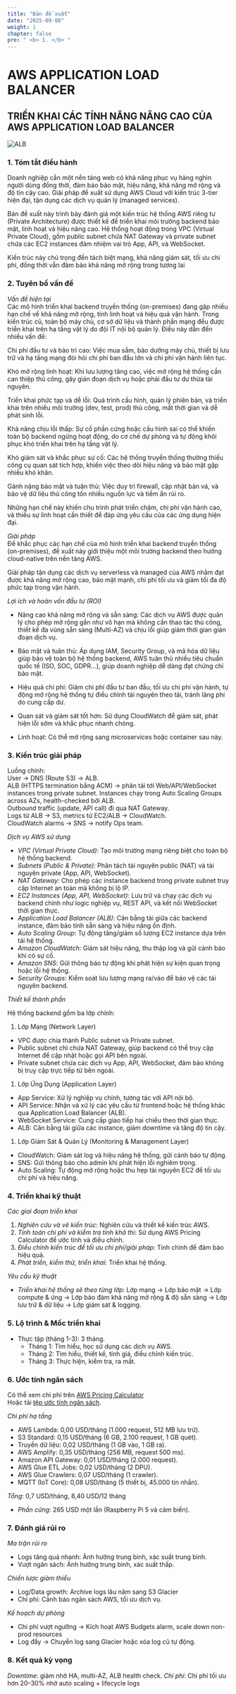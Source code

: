 ```yaml
---
title: "Bản đề xuất"
date: "2025-09-08"
weight: 1
chapter: false
pre: " <b> 1. </b> "
---
```



# AWS APPLICATION LOAD BALANCER
## TRIỂN KHAI CÁC TÍNH NĂNG NÂNG CAO CỦA AWS APPLICATION LOAD BALANCER 

![ALB](/images/2-Proposal/arc.jpeg)

### 1. Tóm tắt điều hành  
Doanh nghiệp cần một nền tảng web có khả năng phục vụ hàng nghìn người dùng đồng thời, đảm bảo bảo mật, hiệu năng, khả năng mở rộng và độ tin cậy cao. Giải pháp đề xuất sử dụng AWS Cloud với kiến trúc 3-tier hiện đại, tận dụng các dịch vụ quản lý (managed services).

Bản đề xuất này trình bày đánh giá một kiến trúc hệ thống AWS riêng tư (Private Architecture) được thiết kế để triển khai môi trường backend bảo mật, linh hoạt và hiệu năng cao.
Hệ thống hoạt động trong VPC (Virtual Private Cloud), gồm public subnet chứa NAT Gateway và private subnet chứa các EC2 instances đảm nhiệm vai trò App, API, và WebSocket.

Kiến trúc này chú trọng đến tách biệt mạng, khả năng giám sát, tối ưu chi phí, đồng thời vẫn đảm bảo khả năng mở rộng trong tương lai

### 2. Tuyên bố vấn đề  
*Vấn đề hiện tại*  
Các mô hình triển khai backend truyền thống (on-premises) đang gặp nhiều hạn chế về khả năng mở rộng, tính linh hoạt và hiệu quả vận hành. Trong kiến trúc cũ, toàn bộ máy chủ, cơ sở dữ liệu và thành phần mạng đều được triển khai trên hạ tầng vật lý do đội IT nội bộ quản lý. Điều này dẫn đến nhiều vấn đề:

Chi phí đầu tư và bảo trì cao: Việc mua sắm, bảo dưỡng máy chủ, thiết bị lưu trữ và hạ tầng mạng đòi hỏi chi phí ban đầu lớn và chi phí vận hành liên tục.

Khó mở rộng linh hoạt: Khi lưu lượng tăng cao, việc mở rộng hệ thống cần can thiệp thủ công, gây gián đoạn dịch vụ hoặc phải đầu tư dư thừa tài nguyên.

Triển khai phức tạp và dễ lỗi: Quá trình cấu hình, quản lý phiên bản, và triển khai trên nhiều môi trường (dev, test, prod) thủ công, mất thời gian và dễ phát sinh lỗi.

Khả năng chịu lỗi thấp: Sự cố phần cứng hoặc cấu hình sai có thể khiến toàn bộ backend ngừng hoạt động, do cơ chế dự phòng và tự động khôi phục khó triển khai trên hạ tầng vật lý.

Khó giám sát và khắc phục sự cố: Các hệ thống truyền thống thường thiếu công cụ quan sát tích hợp, khiến việc theo dõi hiệu năng và bảo mật gặp nhiều khó khăn.

Gánh nặng bảo mật và tuân thủ: Việc duy trì firewall, cập nhật bản vá, và bảo vệ dữ liệu thủ công tốn nhiều nguồn lực và tiềm ẩn rủi ro.

Những hạn chế này khiến chu trình phát triển chậm, chi phí vận hành cao, và thiếu sự linh hoạt cần thiết để đáp ứng yêu cầu của các ứng dụng hiện đại.

*Giải pháp*  
Để khắc phục các hạn chế của mô hình triển khai backend truyền thống (on-premises), đề xuất này giới thiệu một môi trường backend theo hướng cloud-native trên nền tảng AWS.

Giải pháp tận dụng các dịch vụ serverless và managed của AWS nhằm đạt được khả năng mở rộng cao, bảo mật mạnh, chi phí tối ưu và giảm tối đa độ phức tạp trong vận hành.

*Lợi ích và hoàn vốn đầu tư (ROI)*  
- Nâng cao khả năng mở rộng và sẵn sàng: Các dịch vụ AWS được quản lý cho phép mở rộng gần như vô hạn mà không cần thao tác thủ công, thiết kế đa vùng sẵn sàng (Multi-AZ) và chịu lỗi giúp giảm thời gian gián đoạn dịch vụ.

- Bảo mật và tuân thủ: Áp dụng IAM, Security Group, và mã hóa dữ liệu giúp bảo vệ toàn bộ hệ thống backend, AWS tuân thủ nhiều tiêu chuẩn quốc tế (ISO, SOC, GDPR...), giúp doanh nghiệp dễ dàng đạt chứng chỉ bảo mật.

- Hiệu quả chi phí: Giảm chi phí đầu tư ban đầu, tối ưu chi phí vận hành, tự động mở rộng hệ thống tự điều chỉnh tài nguyên theo tải, tránh lãng phí do cung cấp dư.

- Quan sát và giám sát tốt hơn: Sử dụng CloudWatch để giám sát, phát hiện lỗi sớm và khắc phục nhanh chóng.

- Linh hoạt: Có thể mở rộng sang microservices hoặc container sau này.

### 3. Kiến trúc giải pháp  
Luồng chính: <br>
User → DNS (Route 53) → ALB. <br>
ALB (HTTPS termination bằng ACM) → phân tải tới Web/API/WebSocket instances trong private subnet.
Instances chạy trong Auto Scaling Groups across AZs, health-checked bởi ALB.<br>
Outbound traffic (update, API call) đi qua NAT Gateway.<br>
Logs từ ALB → S3, metrics từ EC2/ALB → CloudWatch.<br>
CloudWatch alarms → SNS → notify Ops team. <br>



*Dịch vụ AWS sử dụng*  
- *VPC (Virtual Private Cloud)*: Tạo môi trường mạng riêng biệt cho toàn bộ hệ thống backend.
- *Subnets (Public & Private)*: Phân tách tài nguyên public (NAT) và tài nguyên private (App, API, WebSocket).
- *NAT Gateway*: Cho phép các instance backend trong private subnet truy cập Internet an toàn mà không bị lộ IP.
- *EC2 Instances (App, API, WebSocket)*: Lưu trữ và chạy các dịch vụ backend chính như logic nghiệp vụ, REST API, và kết nối WebSocket thời gian thực.    
- *Application Load Balancer (ALB)*: Cân bằng tải giữa các backend instance, đảm bảo tính sẵn sàng và hiệu năng ổn định.
- *Auto Scaling Group*: Tự động tăng/giảm số lượng EC2 instance dựa trên tải hệ thống.
- *Amazon CloudWatch*: Giám sát hiệu năng, thu thập log và gửi cảnh báo khi có sự cố.
- *Amazon SNS*: Gửi thông báo tự động khi phát hiện sự kiện quan trọng hoặc lỗi hệ thống.
- *Security Groups*: Kiểm soát lưu lượng mạng ra/vào để bảo vệ các tài nguyên backend.

*Thiết kế thành phần*  

Hệ thống backend gồm ba lớp chính:
1. Lớp Mạng (Network Layer)
- VPC được chia thành Public subnet và Private subnet.
- Public subnet chỉ chứa NAT Gateway, giúp backend có thể truy cập Internet để cập nhật hoặc gọi API bên ngoài.
- Private subnet chứa các dịch vụ App, API, WebSocket, đảm bảo không bị truy cập trực tiếp từ bên ngoài.

1. Lớp Ứng Dụng (Application Layer)
- App Service: Xử lý nghiệp vụ chính, tương tác với API nội bộ.
- API Service: Nhận và xử lý các yêu cầu từ frontend hoặc hệ thống khác qua Application Load Balancer (ALB).
- WebSocket Service: Cung cấp giao tiếp hai chiều theo thời gian thực.
- ALB: Cân bằng tải giữa các instance, giảm downtime và tăng độ tin cậy.

1. Lớp Giám Sát & Quản Lý (Monitoring & Management Layer)
- CloudWatch: Giám sát log và hiệu năng hệ thống, gửi cảnh báo tự động.
- SNS: Gửi thông báo cho admin khi phát hiện lỗi nghiêm trọng.
- Auto Scaling: Tự động mở rộng hoặc thu hẹp tài nguyên EC2 để tối ưu chi phí và hiệu năng.
 

### 4. Triển khai kỹ thuật  
*Các giai đoạn triển khai*  
1. *Nghiên cứu và vẽ kiến trúc*: Nghiên cứu và thiết kế kiến trúc AWS.  
2. *Tính toán chi phí và kiểm tra tính khả thi*: Sử dụng AWS Pricing Calculator để ước tính và điều chỉnh.  
3. *Điều chỉnh kiến trúc để tối ưu chi phí/giải pháp*: Tinh chỉnh để đảm bảo hiệu quả.  
4. *Phát triển, kiểm thử, triển khai*: Triển khai hệ thống.  

*Yêu cầu kỹ thuật*  
- *Triển khai hệ thống sẽ theo từng lớp*: Lớp mạng -> Lớp bảo mật -> Lớp compute & ứng -> Lớp bảo đảm khả năng mở rộng & độ sẵn sàng -> Lớp lưu trữ & dữ liệu -> Lớp giám sát & logging. 
 

### 5. Lộ trình & Mốc triển khai  
- Thực tập (tháng 1-3): 3 tháng.
    - Tháng 1: Tìm hiểu, học sử dụng các dịch vụ AWS.
    - Tháng 2: Tìm hiểu, thiết kế, tính giá, điều chỉnh kiến trúc. 
    - Tháng 3: Thực hiện, kiểm tra, ra mắt. 

### 6. Ước tính ngân sách  
Có thể xem chi phí trên [AWS Pricing Calculator](https://calculator.aws/#/estimate?id=621f38b12a1ef026842ba2ddfe46ff936ed4ab01)  
Hoặc tải [tệp ước tính ngân sách](../attachments/budget_estimation.pdf).  

*Chi phí hạ tầng*  
- AWS Lambda: 0,00 USD/tháng (1.000 request, 512 MB lưu trữ).  
- S3 Standard: 0,15 USD/tháng (6 GB, 2.100 request, 1 GB quét).  
- Truyền dữ liệu: 0,02 USD/tháng (1 GB vào, 1 GB ra).  
- AWS Amplify: 0,35 USD/tháng (256 MB, request 500 ms).  
- Amazon API Gateway: 0,01 USD/tháng (2.000 request).  
- AWS Glue ETL Jobs: 0,02 USD/tháng (2 DPU).  
- AWS Glue Crawlers: 0,07 USD/tháng (1 crawler).  
- MQTT (IoT Core): 0,08 USD/tháng (5 thiết bị, 45.000 tin nhắn).  

*Tổng*: 0,7 USD/tháng, 8,40 USD/12 tháng  
- *Phần cứng*: 265 USD một lần (Raspberry Pi 5 và cảm biến).  

### 7. Đánh giá rủi ro  
*Ma trận rủi ro*  
- Logs tăng quá nhanh: Ảnh hưởng trung bình, xác suất trung bình.   
- Vượt ngân sách: Ảnh hưởng trung bình, xác suất thấp.  

*Chiến lược giảm thiểu*  
- Log/Data growth: Archive logs lâu năm sang S3 Glacier
- Chi phí: Cảnh báo ngân sách AWS, tối ưu dịch vụ.  

*Kế hoạch dự phòng*  
- Chi phí vượt ngưỡng → Kích hoạt AWS Budgets alarm, scale down non-prod resources
- Log đầy → Chuyển log sang Glacier hoặc xóa log cũ tự động.  

### 8. Kết quả kỳ vọng  
*Downtime*: giảm nhờ HA, multi-AZ, ALB health check.
*Chi phí*: Chi phí tối ưu hơn 20–30% nhờ auto scaling + lifecycle logs